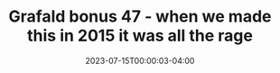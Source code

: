 ---
title: "Grafald bonus 47 - when we made this in 2015 it was all the rage"
type: "image"
date: 2023-07-15T00:00:03-04:00
draft: false
categories: ["Projects"]
image_path: "../img/2023/bonus_47.png"
alt_text: ""
---